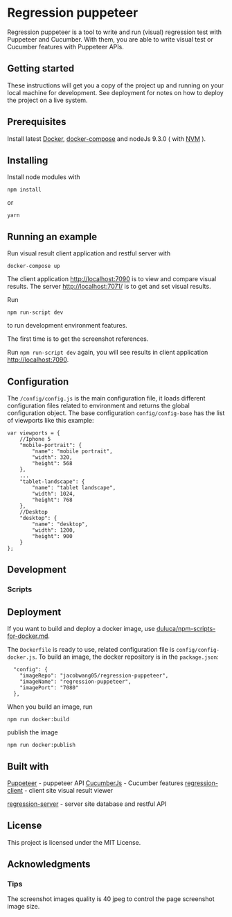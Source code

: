 # Regression puppeteer
Regression puppeteer is a tool to write and run (visual) regression test with Puppeteer and Cucumber. With them, you are able to write visual test or Cucumber features with Puppeteer APIs.



## Getting started
These instructions will get you a copy of the project up and running on your local machine for development. See deployment for notes on how to deploy the project on a live system.


## Prerequisites
Install latest [Docker](https://docs.docker.com/install/), [docker-compose](https://docs.docker.com/compose/install/) and nodeJs 9.3.0 ( with [NVM](https://github.com/creationix/nvm) ).


## Installing
Install node modules with
```
npm install
```
or
```
yarn
```



## Running an example
Run visual result client application and restful server with
```
docker-compose up
```
The client application [http://localhost:7090](http://localhost:7090) is to view and compare visual results. The server [http://localhost:7071/](http://localhost:7071/) is to get and set visual results.

Run
```
npm run-script dev
```
to run development environment features.

The first time is to get the screenshot references.

Run `npm run-script dev` again, you will see results in client application [http://localhost:7090](http://localhost:7090).



## Configuration
The `/config/config.js` is the main configuration file, it loads different configuration files related to environment and returns the global configuration object.
The base configuration `config/config-base` has the list of viewports like this example:

```
var viewports = {
    //Iphone 5
    "mobile-portrait": {
        "name": "mobile portrait",
        "width": 320,
        "height": 568
    },
    ...
    "tablet-landscape": {
        "name": "tablet landscape",
        "width": 1024,
        "height": 768
    },
    //Desktop
    "desktop": {
        "name": "desktop",
        "width": 1200,
        "height": 900
    }
};
```


## Development

### Scripts



## Deployment
If you want to build and deploy a docker image, use [duluca/npm-scripts-for-docker.md](https://gist.github.com/duluca/d13e501e870215586271b0f9ce1781ce/).

The `Dockerfile` is ready to use, related configuration file is `config/config-docker.js`. To build an image, the docker repository is in the `package.json`: 
```
  "config": {
    "imageRepo": "jacobwang05/regression-puppeteer",
    "imageName": "regression-puppeteer",
    "imagePort": "7080"
  },
```
When you build an image, run 
```
npm run docker:build
```
publish the image
```
npm run docker:publish
```


## Built with
[Puppeteer](https://pptr.dev/) - puppeteer API
[CucumberJs](https://github.com/cucumber/cucumber-js) - Cucumber features
[regression-client](https://github.com/jaceyshome/regression-client) - client site visual result viewer

[regression-server](https://github.com/jaceyshome/regression-server) - server site database and restful API



## License
This project is licensed under the MIT License.



## Acknowledgments

### Tips
The screenshot images quality is 40 jpeg to control the page screenshot image size.
